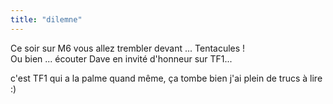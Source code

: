 ```yaml
---
title: "dilemne"
---
```


Ce soir sur M6 vous allez trembler devant ... Tentacules !  
Ou bien ... écouter Dave en invité d'honneur sur TF1...

c'est TF1 qui a la palme quand même, ça tombe bien j'ai plein de trucs à lire
:)

